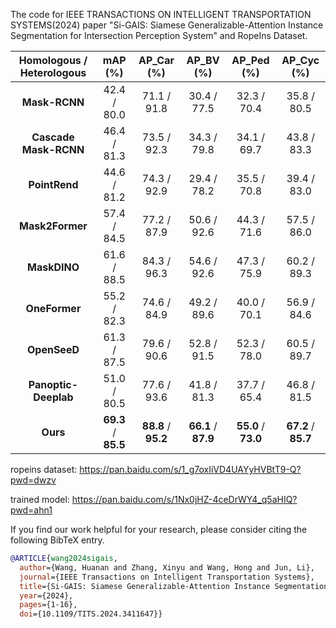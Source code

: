The code for IEEE TRANSACTIONS ON INTELLIGENT TRANSPORTATION SYSTEMS(2024) paper "Si-GAIS: Siamese Generalizable-Attention Instance Segmentation for Intersection Perception System" and RopeIns Dataset.


 **Homologous / Heterologous** | **mAP (%)** | **AP_Car (%)** | **AP_BV (%)** | **AP_Ped (%)** | **AP_Cyc (%)** 
:-----------------------------:|:-----------:|:--------------:|:-------------:|:--------------:|:--------------:
 **Mask-RCNN**                 | 42.4 / 80.0 | 71.1 / 91.8    | 30.4 / 77.5   | 32.3 / 70.4    | 35.8 / 80.5    
 **Cascade Mask-RCNN**         | 46.4 / 81.3 | 73.5 / 92.3    | 34.3 / 79.8   | 34.1 / 69.7    | 43.8 / 83.3    
 **PointRend**                 | 44.6 / 81.2 | 74.3 / 92.9    | 29.4 / 78.2   | 35.5 / 70.8    | 39.4 / 83.0    
 **Mask2Former**               | 57.4 / 84.5 | 77.2 / 87.9    | 50.6 / 92.6   | 44.3 / 71.6    | 57.5 / 86.0
 **MaskDINO**                  | 61.6 / 88.5 | 84.3 / 96.3    | 54.6 / 92.6   | 47.3 / 75.9    | 60.2 / 89.3
 **OneFormer**                 | 55.2 / 82.3 | 74.6 / 84.9    | 49.2 / 89.6   | 40.0 / 70.1    | 56.9 / 84.6
 **OpenSeeD**                  | 61.3 / 87.5 | 79.6 / 90.6    | 52.8 / 91.5   | 52.3 / 78.0    | 60.5 / 89.7
 **Panoptic-Deeplab**          | 51.0 / 80.5 | 77.6 / 93.6    | 41.8 / 81.3   | 37.7 / 65.4    | 46.8 / 81.5    
 **Ours**                      | **69.3** / **85.5** | **88.8** / **95.2**    | **66.1** / **87.9**   | **55.0** / **73.0**    | **67.2** / **85.7**   

ropeins dataset: https://pan.baidu.com/s/1_g7oxIiVD4UAYyHVBtT9-Q?pwd=dwzv

trained model: https://pan.baidu.com/s/1Nx0jHZ-4ceDrWY4_q5aHIQ?pwd=ahn1

If you find our work helpful for your research, please consider citing the following BibTeX entry.

```BibTeX
@ARTICLE{wang2024sigais,
  author={Wang, Huanan and Zhang, Xinyu and Wang, Hong and Jun, Li},
  journal={IEEE Transactions on Intelligent Transportation Systems}, 
  title={Si-GAIS: Siamese Generalizable-Attention Instance Segmentation for Intersection Perception System}, 
  year={2024},
  pages={1-16},
  doi={10.1109/TITS.2024.3411647}}
```
